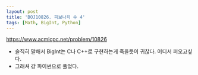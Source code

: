 ```yaml
---
layout: post
title: 'BOJ10826. 피보나치 수 4'
tags: [Math, BigInt, Python]
---
```


<https://www.acmicpc.net/problem/10826>

- 솔직히 말해서 BigInt는 C나 C++로 구현하는게 죽을듯이 귀찮다. 어디서 퍼오고싶다. 
- 그래셔 걍 파이썬으로 풀었다.
